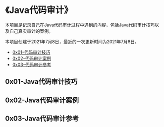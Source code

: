 # 《Java代码审计》

本项目是记录自己在Java代码审计过程中遇到的内容，包括Java代码审计技巧以及自己真实审计的案例。

本项目创建于2021年7月8日，最近的一次更新时间为2021年7月8日。

- [0x01-代码审计技巧](https://github.com/0e0w/Hackjava#0x01-java%E4%BB%A3%E7%A0%81%E5%AE%A1%E8%AE%A1%E6%8A%80%E5%B7%A7)
- [0x02-代码审计案例](https://github.com/0e0w/Hackjava#0x02-java%E4%BB%A3%E7%A0%81%E5%AE%A1%E8%AE%A1%E6%A1%88%E4%BE%8B)
- [0x03-代码审计参考](https://github.com/0e0w/Hackjava#0x03-java%E4%BB%A3%E7%A0%81%E5%AE%A1%E8%AE%A1%E5%8F%82%E8%80%83)

## 0x01-Java代码审计技巧

## 0x02-Java代码审计案例

## 0x03-Java代码审计参考